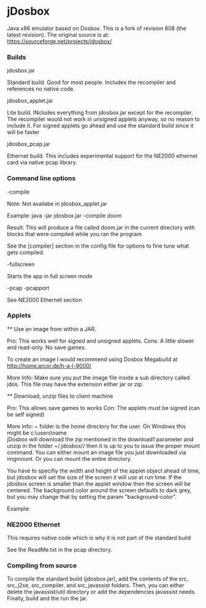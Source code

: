 # jDosbox
 Java x86 emulator based on Dosbox. This is a fork of revision 808 (the latest revision). The original source is at: https://sourceforge.net/projects/jdosbox/

### Builds

jdosbox.jar 

  Standard build.  Good for most people.  Includes the recompiler and references no native code.

jdosbox_applet.jar

  Lite build.  INcludes everything from jdosbox.jar except for the recompiler.  The recompiler
  would not work in unsigned applets anyway, so no reason to include it.  For signed applets
  go ahead and use the standard build since it will be faster

jdosbox_pcap.jar

  Ethernet build.  This includes experimental support for the NE2000 ethernet card via native pcap
  library.

### Command line options

-compile <name>

  Note: Not availabe in jdosbox_applet.jar
  
  Example: java -jar jdosbox.jar -compile doom
  
  Result: This will produce a file called doom.jar in the current directory with blocks that were
  compiled while you ran the program.

  See the [compiler] section in the config file for options to fine tune what gets compiled.

-fullscreen

  Starts the app in full screen mode

-pcap
-pcapport

  See NE2000 Ethernet section

### Applets


** Use an image from within a JAR.  

   Pro: This works well for signed and unsigned applets. 
   Cons: A little slower and read-only.  No save games.

   To create an image I would recommend using Dosbox Megabuild at http://home.arcor.de/h-a-l-9000/

   <APPLET CODE="jdos.gui.MainApplet" archive='jdosbox.jar,doom.jar' WIDTH=640 HEIGHT=400>
    <param name="param1" value="imgmount e jar://doom.img -size 512,16,2,512"">
    <param name="param2" value="e:">
    <param name="param3" value="doom">
   </APPLET> 

   More Info: Make sure you put the image file inside a sub directory called jdos.  This file may
   have the extension either jar or zip.

** Download, unzip files to client machine

   Pro: This allows save games to works
   Con: The applets must be signed (can be self signed)

   <APPLET CODE="jdos.gui.MainApplet" archive='jdosbox.jar' WIDTH=640 HEIGHT=400>
    <param name="download1" value="http://jdosbox.sourceforge.net/doom.04.zip">
    <param name="param1" value="imgmount e ~/.jdosbox/doom.04/doom.img -size 512,16,2,512">
    <param name="param2" value="e:">
    <param name="param3" value="doom">
    <param name="param4" value="-conf ~/.jdosbox/doom.04/dosbox.conf">
   </APPLET>

   More Info: ~ folder is the home directory for the user.  On Windows this might be c:\users\name\
   jDosbox will download the zip mentioned in the download1 parameter and unzip in the folder
   ~/.jdosbox/<zip name>/ then it is up to you to issue the proper mount command.  You can either
   mount an image file you just downloaded via imgmount.  Or you can mount the entire directory.

You have to specifiy the width and height of the applet object ahead of time, but jdosbox will set the
size of the screen it will use at run time.  If the jdosbox screen is smaller than the applet window
then the screen will be centered.  The background color around the screen defaults to dark grey, but you
may change that by setting the param "background-color".

   Example: <param name="background-color" value="#FFFFFF">


### NE2000 Ethernet

This requires native code which is why it is not part of the standard build

See the ReadMe.txt in the pcap directory.
                                                          
### Compiling from source
                                                          
To compile the standard build (jdosbox.jar), add the contents of the src, src_j2se, src_compiler, and src_javassist folders. Then, you can either delete the javassist/util directory or add the dependencies javassist needs. Finally, build and the run the jar.
